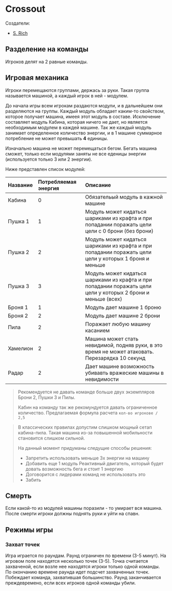 # Crossout #
Создатели:
 - [S. Rich](vk.com/bulub)

## Разделение на команды ##
Игроков делят на 2 равные команды.

## Игровая механика ##
Игроки перемещаются группами, держась за руки.
Такая группа называется машиной, а каждый игрок в ней - модулем.

До начала игры всем игрокам раздаются модули, и в дальнейшем они разделяются на группы.
Каждый модуль обладает каким-то свойством, которое получает машина, имеея этот модуль в составе.
Исключение составляет модуль Кабина, которая ничего не дает, но является необходимым модулем в каждей машине.
Так же каждый модуль занимает определенное количество энергии, и в 1 машине суммарное потребление не может превышать **4** единицы.

Изначально машина не может перемещаться бегом.
Бегать машина сможет, только если модулями заняты не все еденицы энергии (используется только 3 или 2 энергии).

Ниже представлен список модулей:

| Название | Потребляемая энергия | Описание                                                                                                              |
|:-------- |:-------------------- |:--------------------------------------------------------------------------------------------------------------------- |
| Кабина   | 0                    | Обязательый модуль в кажной машине                                                                                    |
| Пушка 1  | 1                    | Модуль может кидаться шариками из крафта и при попадании поражать цели цели с 0 брони (без брони)                     |
| Пушка 2  | 2                    | Модуль может кидаться шариками из крафта и при попадании поражать цели цели у которых 1 броня и меньше                |
| Пушка 3  | 3                    | Модуль может кидаться шариками из крафта и при попадании поражать цели цели у которых 2 брони и меньше (всех)         |
| Броня 1  | 1                    | Модуль дает машине 1 броню                                                                                            |
| Броня 2  | 2                    | Модуль дает машине 2 брони                                                                                            |
| Пила     | 2                    | Поражает любую машину касанием                                                                                        |
| Хамелион | 2                    | Машина может стать невидимой, подняв руки, в это время не может атаковать. Перезарядка 10 секунд                      | 
| Радар    | 2                    | Дает машине возможность убивавть вражеские машины в невидимости                                                       |

> Рекомендуется не давать команде больше двух экземпляров Брони 2, Пушки 3 и Пилы.
>
> Кабин на команду так же рекомундуется давать ограниченное количество.
> Предлагаемая формула расчета ```кол-во игрокове / 2,5```

> В классических правилах допустим слишком мощный сетап кабина-пила.
> Такая машина из-за повышенной мобильности становится слишком сильной.
>
> На данный момент придуманы следущие способы решения:
> - Запретить использовать меньше 3х энергии на машину
> - Добавить еще 1 модуль Реактивный двигатель, который будет довать возможность бега и стоит 1 энергию
> - Договорится с лидерами команд не использовать это
> - Забить

## Смерть ##
Если какой-то из модулей машины поразили - то умирает вся машина.
После смерти игроки должны поднять руки и уйти на спавн.

## Режимы игры ##

### Захват точек ###
Игра играется по раундам. Раунд ограничен по времени (3-5 минут).
На игровом поле находятся несколько точек (3-5). 
Точка считается захваченой, если возле нее находятся игроки только одной команды.
По окончанию времене раунда идет подсчет захваченных точек. Побеждает команда, захватившая большинство.
Раунд заканчивается преждевремено, если всех игроков одной команды убили.
